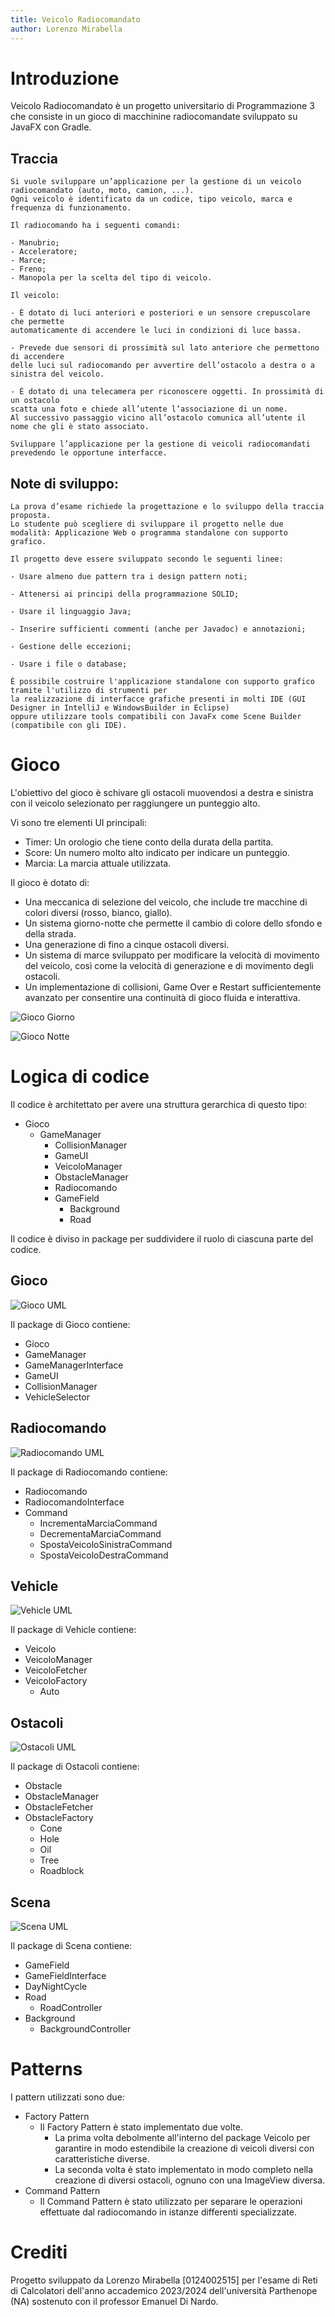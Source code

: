 ```yaml
---
title: Veicolo Radiocomandato
author: Lorenzo Mirabella
---
```


# Introduzione

Veicolo Radiocomandato è un progetto universitario di Programmazione 3 che consiste in un gioco di macchinine
radiocomandate sviluppato su JavaFX con Gradle.

## Traccia

    Si vuole sviluppare un’applicazione per la gestione di un veicolo radiocomandato (auto, moto, camion, ...).
    Ogni veicolo è identificato da un codice, tipo veicolo, marca e frequenza di funzionamento.

    Il radiocomando ha i seguenti comandi:

    - Manubrio;
    - Acceleratore;
    - Marce;
    - Freno;
    - Manopola per la scelta del tipo di veicolo.

    Il veicolo:
    
    - È dotato di luci anteriori e posteriori e un sensore crepuscolare che permette
    automaticamente di accendere le luci in condizioni di luce bassa.
    
    - Prevede due sensori di prossimità sul lato anteriore che permettono di accendere
    delle luci sul radiocomando per avvertire dell’ostacolo a destra o a sinistra del veicolo.
    
    - È dotato di una telecamera per riconoscere oggetti. In prossimità di un ostacolo
    scatta una foto e chiede all’utente l’associazione di un nome.
    Al successivo passaggio vicino all’ostacolo comunica all’utente il nome che gli è stato associato.

    Sviluppare l’applicazione per la gestione di veicoli radiocomandati prevedendo le opportune interfacce.

## Note di sviluppo:

    La prova d’esame richiede la progettazione e lo sviluppo della traccia proposta.
    Lo studente può scegliere di sviluppare il progetto nelle due modalità: Applicazione Web o programma standalone con supporto grafico.

    Il progetto deve essere sviluppato secondo le seguenti linee:

    - Usare almeno due pattern tra i design pattern noti;

    - Attenersi ai principi della programmazione SOLID;

    - Usare il linguaggio Java;

    - Inserire sufficienti commenti (anche per Javadoc) e annotazioni;

    - Gestione delle eccezioni;

    - Usare i file o database;
    
    È possibile costruire l'applicazione standalone con supporto grafico tramite l'utilizzo di strumenti per
    la realizzazione di interfacce grafiche presenti in molti IDE (GUI Designer in IntelliJ e WindowsBuilder in Eclipse)
    oppure utilizzare tools compatibili con JavaFx come Scene Builder (compatibile con gli IDE).

# Gioco

L'obiettivo del gioco è schivare gli ostacoli muovendosi a destra e sinistra con il veicolo selezionato per raggiungere
un punteggio alto.

Vi sono tre elementi UI principali:

- Timer: Un orologio che tiene conto della durata della partita.
- Score: Un numero molto alto indicato per indicare un punteggio.
- Marcia: La marcia attuale utilizzata.

Il gioco è dotato di:

- Una meccanica di selezione del veicolo, che include tre macchine di colori diversi (rosso, bianco, giallo).
- Un sistema giorno-notte che permette il cambio di colore dello sfondo e della strada.
- Una generazione di fino a cinque ostacoli diversi.
- Un sistema di marce sviluppato per modificare la velocità di movimento del veicolo, così come la velocità di
  generazione e di movimento degli ostacoli.
- Un implementazione di collisioni, Game Over e Restart sufficientemente avanzato per consentire una continuità di gioco
  fluida e interattiva.

![Gioco Giorno](images/gioco1.png)

![Gioco Notte](images/gioco2.png)

# Logica di codice

Il codice è architettato per avere una struttura gerarchica di questo tipo:

- Gioco
    - GameManager
        - CollisionManager
        - GameUI
        - VeicoloManager
        - ObstacleManager
        - Radiocomando
        - GameField
            - Background
            - Road

Il codice è diviso in package per suddividere il ruolo di ciascuna parte del codice.

## Gioco

![Gioco UML](images/Gioco.png)

Il package di Gioco contiene:

- Gioco
- GameManager
- GameManagerInterface
- GameUI
- CollisionManager
- VehicleSelector

## Radiocomando

![Radiocomando UML](images/Radiocomando.png)

Il package di Radiocomando contiene:

- Radiocomando
- RadiocomandoInterface
- Command
    - IncrementaMarciaCommand
    - DecrementaMarciaCommand
    - SpostaVeicoloSinistraCommand
    - SpostaVeicoloDestraCommand

## Vehicle

![Vehicle UML](images/Vehicle.png)

Il package di Vehicle contiene:

- Veicolo
- VeicoloManager
- VeicoloFetcher
- VeicoloFactory
    - Auto

## Ostacoli

![Ostacoli UML](images/Ostacoli.png)

Il package di Ostacoli contiene:

- Obstacle
- ObstacleManager
- ObstacleFetcher
- ObstacleFactory
    - Cone
    - Hole
    - Oil
    - Tree
    - Roadblock

## Scena

![Scena UML](images/Scena.png)

Il package di Scena contiene:

- GameField
- GameFieldInterface
- DayNightCycle
- Road
    - RoadController
- Background
    - BackgroundController

# Patterns

I pattern utilizzati sono due:

- Factory Pattern
    - Il Factory Pattern è stato implementato due volte.
        - La prima volta debolmente all'interno del package Veicolo per
          garantire in modo estendibile la creazione di veicoli diversi con caratteristiche diverse.
        - La seconda volta è stato implementato in modo completo nella creazione di diversi ostacoli, ognuno con una
          ImageView diversa.
- Command Pattern
    - Il Command Pattern è stato utilizzato per separare le operazioni effettuate dal radiocomando in istanze differenti
      specializzate.

# Crediti

Progetto sviluppato da Lorenzo Mirabella [0124002515] per l'esame di Reti di Calcolatori dell'anno accademico 2023/2024
dell'università Parthenope (NA) sostenuto con il professor Emanuel Di Nardo.
